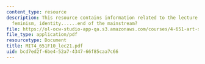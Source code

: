 ```yaml
---
content_type: resource
description: This resource contains information related to the lecture - process,
  feminism, identity......end of the mainstream?
file: https://ol-ocw-studio-app-qa.s3.amazonaws.com/courses/4-651-art-since-1940-fall-2010/bcd7ed2f6be452a7434766f85caa7c66_MIT4_651F10_lec21.pdf
file_type: application/pdf
resourcetype: Document
title: MIT4_651F10_lec21.pdf
uid: bcd7ed2f-6be4-52a7-4347-66f85caa7c66
---
```

